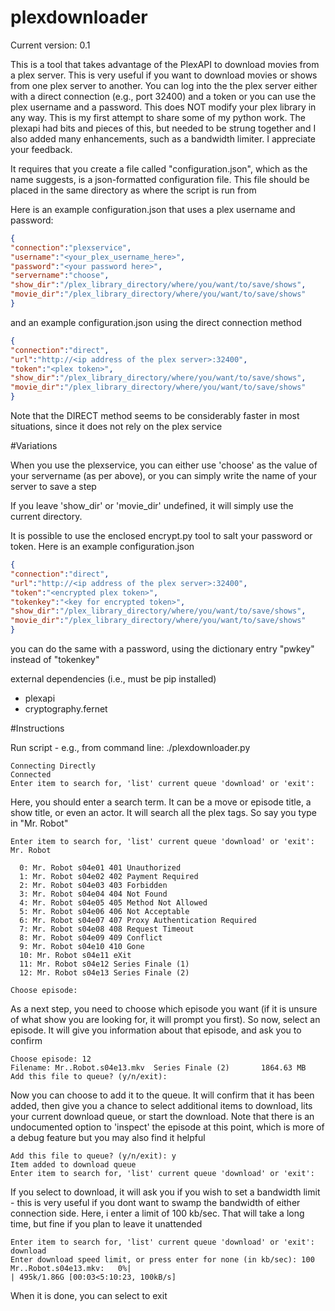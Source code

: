 # plexdownloader

Current version: 0.1

This is a tool that takes advantage of the PlexAPI to download movies from a plex server. This is very useful if you want to download movies or shows from one plex server to another. You can log into the the plex server either with a direct connection (e.g., port 32400) and a token or you can use the plex username and a password. This does NOT modify your plex library in any way. This is my first attempt to share some of my python work. The plexapi had bits and pieces of this, but needed to be strung together and I also added many enhancements, such as a bandwidth limiter. I appreciate your feedback.

It requires that you create a file called "configuration.json", which as the name suggests, is a json-formatted configuration file. This file should be placed in the same directory as where the script is run from

Here is an example configuration.json that uses a plex username and password:

```json
{
"connection":"plexservice",
"username":"<your_plex_username_here>",
"password":"<your password here>",
"servername":"choose",
"show_dir":"/plex_library_directory/where/you/want/to/save/shows",
"movie_dir":"/plex_library_directory/where/you/want/to/save/shows"
}
```
and an example configuration.json using the direct connection method

```json
{
"connection":"direct",
"url":"http://<ip address of the plex server>:32400",
"token":"<plex token>",
"show_dir":"/plex_library_directory/where/you/want/to/save/shows",
"movie_dir":"/plex_library_directory/where/you/want/to/save/shows"
}
```
Note that the DIRECT method seems to be considerably faster in most situations, since it does not rely on the plex service

#Variations

When you use the plexservice, you can either use 'choose' as the value of your servername (as per above), or you can simply write the name of your server to save a step

If you leave 'show_dir' or 'movie_dir' undefined, it will simply use the current directory.

It is possible to use the enclosed encrypt.py tool to salt your password or token. Here is an example configuration.json

```json
{
"connection":"direct",
"url":"http://<ip address of the plex server>:32400",
"token":"<encrypted plex token>",
"tokenkey":"<key for encrypted token>",
"show_dir":"/plex_library_directory/where/you/want/to/save/shows",
"movie_dir":"/plex_library_directory/where/you/want/to/save/shows"
}
```

you can do the same with a password, using the dictionary entry "pwkey" instead of "tokenkey"

external dependencies (i.e., must be pip installed)
- plexapi
- cryptography.fernet


#Instructions

Run script  - e.g., from command line: ./plexdownloader.py

```
Connecting Directly
Connected
Enter item to search for, 'list' current queue 'download' or 'exit':
```

Here, you should enter a search term. It can be a move or episode title, a show title, or even an actor. It will search all the plex tags. So say you type in "Mr. Robot"

```
Enter item to search for, 'list' current queue 'download' or 'exit': Mr. Robot

  0: Mr. Robot s04e01 401 Unauthorized
  1: Mr. Robot s04e02 402 Payment Required
  2: Mr. Robot s04e03 403 Forbidden
  3: Mr. Robot s04e04 404 Not Found
  4: Mr. Robot s04e05 405 Method Not Allowed
  5: Mr. Robot s04e06 406 Not Acceptable
  6: Mr. Robot s04e07 407 Proxy Authentication Required
  7: Mr. Robot s04e08 408 Request Timeout
  8: Mr. Robot s04e09 409 Conflict
  9: Mr. Robot s04e10 410 Gone
  10: Mr. Robot s04e11 eXit
  11: Mr. Robot s04e12 Series Finale (1)
  12: Mr. Robot s04e13 Series Finale (2)

Choose episode:
```

As a next step, you need to choose which episode you want (if it is unsure of what show you are looking for, it will prompt you first). So now, select an episode. It will give you information about that episode, and ask you to confirm

```
Choose episode: 12
Filename: Mr..Robot.s04e13.mkv  Series Finale (2)       1864.63 MB
Add this file to queue? (y/n/exit):
```

Now you can choose to add it to the queue. It will confirm that it has been added, then give you a chance to select additional items to download, lits your current download queue, or start the download. Note that there is an undocumented option to 'inspect' the episode at this point, which is more of a debug feature but you may also find it helpful

```
Add this file to queue? (y/n/exit): y
Item added to download queue
Enter item to search for, 'list' current queue 'download' or 'exit':
```

If you select to download, it will ask you if you wish to set a bandwidth limit - this is very useful if you dont want to swamp the bandwidth of either connection side. Here, i enter a limit of 100 kb/sec. That will take a long time, but fine if you plan to leave it unattended 

```
Enter item to search for, 'list' current queue 'download' or 'exit': download
Enter download speed limit, or press enter for none (in kb/sec): 100
Mr..Robot.s04e13.mkv:   0%|                                                  | 495k/1.86G [00:03<5:10:23, 100kB/s]
```

When it is done, you can select to exit

